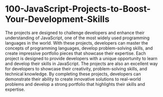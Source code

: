 # 100-JavaScript-Projects-to-Boost-Your-Development-Skills
The projects are designed to challenge developers and enhance their understanding of JavaScript, one of the most widely used programming languages in the world. With these projects, developers can master the concepts of programming languages, develop problem-solving skills, and create impressive portfolio pieces that showcase their expertise.
Each project is designed to provide developers with a unique opportunity to learn and develop their skills in JavaScript. The projects are also an excellent way for developers to showcase their creativity, problem-solving skills, and technical knowledge. By completing these projects, developers can demonstrate their ability to create innovative solutions to real-world problems and develop a strong portfolio that highlights their skills and expertise.
